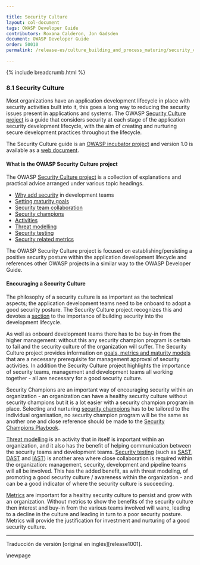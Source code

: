 ```yaml
---

title: Security Culture
layout: col-document
tags: OWASP Developer Guide
contributors: Roxana Calderon, Jon Gadsden
document: OWASP Developer Guide
order: 50010
permalink: /release-es/culture_building_and_process_maturing/security_culture/

---
```


{% include breadcrumb.html %}

### 8.1 Security Culture

Most organizations have an application development lifecycle in place with security activities built into it,
this goes a long way to reducing the security issues present in applications and systems.
The OWASP [Security Culture project][culture] is a guide that considers security
at each stage of the application security development lifecycle,
with the aim of creating and nurturing secure development practices throughout the lifecycle.

The Security Culture guide is an [OWASP incubator project][culturerepo]
and version 1.0 is available as a [web document][culturedoc].

#### What is the OWASP Security Culture project

The OWASP [Security Culture project][culture] is a collection of explanations and practical advice
arranged under various topic headings.

* [Why add security][culturewhy] in development teams
* [Setting maturity goals][culturegoal]
* [Security team collaboration][culturegoal]
* [Security champions][culturechamps]
* [Activities][cultureacts]
* [Threat modelling][culturetm]
* [Security testing][culturetest]
* [Security related metrics][culturemetrics]

The OWASP Security Culture project is focused on establishing/persisting
a positive security posture within the application development lifecycle
and references other OWASP projects in a similar way to the OWASP Developer Guide.

#### Encouraging a Security Culture

The philosophy of a security culture is as important as the technical aspects;
the application development teams need to be onboard to adopt a good security posture.
The Security Culture project recognizes this and devotes a [section][culturewhy] to the importance
of building security into the development lifecycle.

As well as onboard development teams there has to be buy-in from the higher management:
without this any security champion program is certain to fail and the security culture of the organization will suffer.
The Security Culture project provides information on [goals, metrics and maturity models][culturegoal]
that are a necessary prerequisite for management approval of security activities.
In addition the Security Culture project highlights the importance of security teams,
management and development teams all working together - all are necessary for a good security culture.

Security Champions are an important way of encouraging security within an organization - an organization can have a
healthy security culture without security champions but it is a lot easier with a security champion program in place.
Selecting and nurturing [security champions][culturechamps] has to be tailored to the individual organisation,
no security champion program will be the same as another one and close reference should be made to
the [Security Champions Playbook][scplaybook].

[Threat modelling][culturetm] is an activity that in itself is important within an organization,
and it also has the benefit of helping communication between the security teams and development teams.
[Security testing][culturetest] (such as [SAST][dsosast], [DAST][dsodast] and [IAST][dsoiast])
is another area where close collaboration is required within the organization:
management, security, development and pipeline teams will all be involved.
This has the added benefit, as with threat modeling, of promoting a good security culture / awareness
within the organization - and can be a good indicator of where the security culture is succeeding.

[Metrics][culturemetrics] are important for a healthy security culture to persist and grow with an organization.
Without metrics to show the benefits of the security culture then interest and buy-in from the various
teams involved will wane, leading to a decline in the culture and leading in turn to a poor security posture.
Metrics will provide the justification for investment and nurturing of a good security culture.

----

Traducción de versión [original en inglés][release1001].


[edit1001]: https://github.com/OWASP/www-project-developer-guide/blob/main/release/10-culture-process/01-security-culture.md
[culture]: https://owasp.org/www-project-security-culture/
[cultureacts]: https://owasp.org/www-project-security-culture/v10/5-Activities/
[culturechamps]: https://owasp.org/www-project-security-culture/stable/4-Security_Champions/
[culturedoc]: https://owasp.org/www-project-security-culture/stable/
[culturegoal]: https://owasp.org/www-project-security-culture/v10/3-Goal_Setting_and_Security_Team_Collaboration/
[culturemetrics]: https://owasp.org/www-project-security-culture/v10/8-Metrics/
[culturerepo]: https://github.com/OWASP/www-project-security-culture
[culturetest]: https://owasp.org/www-project-security-culture/v10/7-Security_Testing/
[culturetm]: https://owasp.org/www-project-security-culture/v10/6-Threat_Modelling/
[culturewhy]: https://owasp.org/www-project-security-culture/v10/2-Why_Add_Security_In_Development_Teams/
[dsodast]: https://owasp.org/www-project-devsecops-guideline/latest/02b-Dynamic-Application-Security-Testing
[dsoiast]: https://owasp.org/www-project-devsecops-guideline/latest/02c-Interactive-Application-Security-Testing
[dsosast]: https://owasp.org/www-project-devsecops-guideline/latest/02a-Static-Application-Security-Testing
[scplaybook]: https://github.com/c0rdis/security-champions-playbook

\newpage
